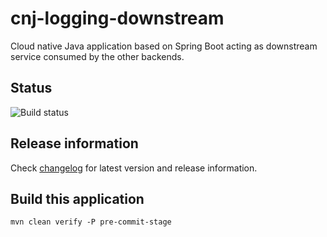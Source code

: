 # cnj-logging-downstream

Cloud native Java application based on Spring Boot acting as downstream service consumed by the other backends.

## Status

![Build status](https://codebuild.eu-west-1.amazonaws.com/badges?uuid=eyJlbmNyeXB0ZWREYXRhIjoiUXBPaU5DRGNTV2xuM3FXTzdWWjY2ZVdpZXgxckMzWFRSOGV0SGY4c0RxaFRuSUlVOHl0SndxRVRqbC9OOWxDUjVyb0NyMWd2NnB1SVNKL0VNNGRUNDFnPSIsIml2UGFyYW1ldGVyU3BlYyI6IkFqYmNIQzRqWDBJWDBYd3YiLCJtYXRlcmlhbFNldFNlcmlhbCI6MX0%3D&branch=main)

## Release information

Check [changelog](changelog.md) for latest version and release information.

## Build this application

``` 
mvn clean verify -P pre-commit-stage
```
